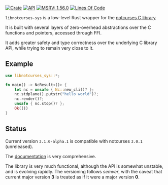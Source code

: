 [![Crate](https://img.shields.io/crates/v/libnotcurses-sys.svg)](https://crates.io/crates/libnotcurses-sys)
[![API](https://docs.rs/libnotcurses-sys/badge.svg)](https://docs.rs/libnotcurses-sys/)
[![MSRV: 1.56.0](https://flat.badgen.net/badge/MSRV/1.56.0/purple)](https://blog.rust-lang.org/2021/10/21/Rust-1.56.0.html)
[![Lines Of Code](https://tokei.rs/b1/github/dankamongmen/libnotcurses-sys?category=code)](https://github.com/dankamongmen/libnotcurses-sys)

`libnotcurses-sys` is a low-level Rust wrapper for the
[notcurses C library](https://www.github.com/dankamongmen/notcurses/)

It is built with several layers of zero-overhead abstractions
over the C functions and pointers, accessed through FFI.

It adds greater safety and type correctness over the underlying C library API,
while trying to remain very close to it.

## Example

```rust
use libnotcurses_sys::*;

fn main() -> NcResult<()> {
    let nc = unsafe { Nc::new_cli()? };
    nc.stdplane().putstr("hello world")?;
    nc.render()?;
    unsafe { nc.stop()? };
    Ok(())
}
```

## Status

Current version `3.1.0-alpha.1` is compatible with notcurses `3.0.1` (unreleased).

The [documentation](https://docs.rs/libnotcurses-sys/3.1.0-alpha.1/) is very comprehensive.

The library is very much functional, although the API is somewhat unstable,
and is evolving rapidly. The versioning follows *semver*, with the caveat that
current major version **3** is treated as if it were a major version **0**.

